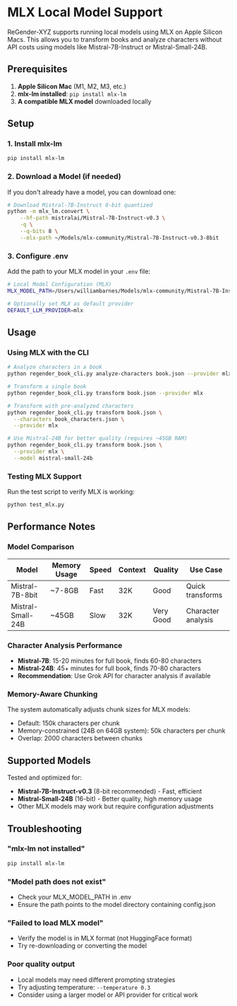 # MLX Local Model Support

ReGender-XYZ supports running local models using MLX on Apple Silicon Macs. This allows you to transform books and analyze characters without API costs using models like Mistral-7B-Instruct or Mistral-Small-24B.

## Prerequisites

1. **Apple Silicon Mac** (M1, M2, M3, etc.)
2. **mlx-lm installed**: `pip install mlx-lm`
3. **A compatible MLX model** downloaded locally

## Setup

### 1. Install mlx-lm

```bash
pip install mlx-lm
```

### 2. Download a Model (if needed)

If you don't already have a model, you can download one:

```bash
# Download Mistral-7B-Instruct 8-bit quantized
python -m mlx_lm.convert \
    --hf-path mistralai/Mistral-7B-Instruct-v0.3 \
    -q \
    --q-bits 8 \
    --mlx-path ~/Models/mlx-community/Mistral-7B-Instruct-v0.3-8bit
```

### 3. Configure .env

Add the path to your MLX model in your `.env` file:

```bash
# Local Model Configuration (MLX)
MLX_MODEL_PATH=/Users/williambarnes/Models/mlx-community/Mistral-7B-Instruct-v0.3-8bit

# Optionally set MLX as default provider
DEFAULT_LLM_PROVIDER=mlx
```

## Usage

### Using MLX with the CLI

```bash
# Analyze characters in a book
python regender_book_cli.py analyze-characters book.json --provider mlx

# Transform a single book
python regender_book_cli.py transform book.json --provider mlx

# Transform with pre-analyzed characters
python regender_book_cli.py transform book.json \
  --characters book_characters.json \
  --provider mlx

# Use Mistral-24B for better quality (requires ~45GB RAM)
python regender_book_cli.py transform book.json \
  --provider mlx \
  --model mistral-small-24b
```

### Testing MLX Support

Run the test script to verify MLX is working:

```bash
python test_mlx.py
```

## Performance Notes

### Model Comparison

| Model | Memory Usage | Speed | Context | Quality | Use Case |
|-------|--------------|-------|---------|---------|----------|
| Mistral-7B-8bit | ~7-8GB | Fast | 32K | Good | Quick transforms |
| Mistral-Small-24B | ~45GB | Slow | 32K | Very Good | Character analysis |

### Character Analysis Performance
- **Mistral-7B**: 15-20 minutes for full book, finds 60-80 characters
- **Mistral-24B**: 45+ minutes for full book, finds 70-80 characters
- **Recommendation**: Use Grok API for character analysis if available

### Memory-Aware Chunking
The system automatically adjusts chunk sizes for MLX models:
- Default: 150k characters per chunk
- Memory-constrained (24B on 64GB system): 50k characters per chunk
- Overlap: 2000 characters between chunks

## Supported Models

Tested and optimized for:
- **Mistral-7B-Instruct-v0.3** (8-bit recommended) - Fast, efficient
- **Mistral-Small-24B** (16-bit) - Better quality, high memory usage
- Other MLX models may work but require configuration adjustments

## Troubleshooting

### "mlx-lm not installed"
```bash
pip install mlx-lm
```

### "Model path does not exist"
- Check your MLX_MODEL_PATH in .env
- Ensure the path points to the model directory containing config.json

### "Failed to load MLX model"
- Verify the model is in MLX format (not HuggingFace format)
- Try re-downloading or converting the model

### Poor quality output
- Local models may need different prompting strategies
- Try adjusting temperature: `--temperature 0.3`
- Consider using a larger model or API provider for critical work